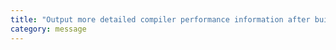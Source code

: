 ```yaml
---
title: "Output more detailed compiler performance information after building."
category: message
---
```

